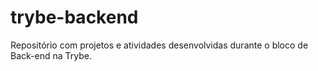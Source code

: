 # trybe-backend
Repositório com projetos e atividades desenvolvidas durante o bloco de Back-end na Trybe.
